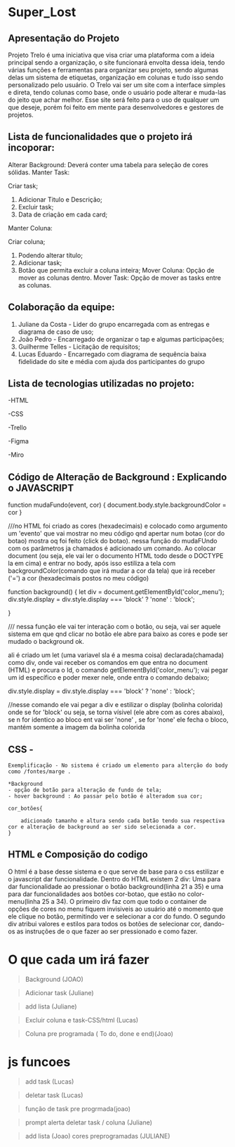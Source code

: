 # Super_Lost

## Apresentação do Projeto

Projeto Trelo é uma iniciativa que visa criar uma plataforma com a ideia principal sendo a organização, o site funcionará envolta dessa ideia, tendo várias funções e ferramentas para organizar seu projeto, sendo algumas delas um sistema de etiquetas, organização em colunas e tudo isso sendo personalizado pelo usuário. O Trelo vai ser um site com a interface simples e direta, tendo colunas como base, onde o usuário pode alterar e muda-las do jeito que achar melhor. Esse site será feito para o uso de qualquer um que deseje, porém foi feito em mente para desenvolvedores e gestores de projetos.

## Lista de funcionalidades que o projeto irá incoporar:
Alterar Background: Deverá conter uma tabela para seleção de cores sólidas. Manter Task:

Criar task;
1. Adicionar Titulo e Descrição;
2. Excluir task;
3. Data de criação em cada card;

Manter Coluna:

Criar coluna;
1. Podendo alterar título;
2. Adicionar task;
3. Botão que permita excluir a coluna inteira; Mover Coluna: Opção de mover as colunas dentro. Mover Task: Opção de mover as tasks entre as colunas.

## Colaboração da equipe:

1. Juliane da Costa - Lider do grupo encarregada com as entregas e diagrama de caso de uso;
2. João Pedro - Encarregado de organizar o tap e algumas participações;
3. Guilherme Telles - Licitação de requisitos;
4. Lucas Eduardo - Encarregado com diagrama de sequência baixa fidelidade do site e média com ajuda dos participantes do grupo

## Lista de tecnologias utilizadas no projeto:
-HTML 

-CSS 

-Trello 

-Figma 

-Miro

## Código de Alteração de Background : Explicando o JAVASCRIPT

function mudaFundo(event, cor) {
    document.body.style.backgroundColor = cor
}

///no HTML foi criado as cores (hexadecimais) e colocado como argumento um 'evento' 
que vai mostrar no meu código qnd apertar num botao (cor do botao) mostra oq foi feito (click do botao).
nessa função do mudaFUndo com os parâmetros ja chamados é adicionado um comando.
Ao colocar document (ou seja, ele vai ler o documento HTML todo desde o DOCTYPE la em cima)
e entrar no body, após isso estiliza a tela com backgroundColor(comando que irá mudar a cor da tela)
que irá receber ('=') a cor (hexadecimais postos no meu código)

function background() {
    let div = document.getElementById('color_menu');
    div.style.display = div.style.display === 'block' ? 'none' : 'block';
    
}

/// nessa função ele vai ter interação com o botão, ou seja, vai ser aquele sistema em que qnd
clicar no botão ele abre para baixo as cores e pode ser mudado o background ok.

ali é criado um let (uma variavel sla é a mesma coisa) declarada(chamada) como div, onde vai receber os comandos
em que entra no document (HTML) e procura o Id, o comando getElementById('color_menu'); vai pegar
um id específico e poder mexer nele, onde entra o comando debaixo;

div.style.display = div.style.display === 'block' ? 'none' : 'block';

//nesse comando ele vai pegar a div e estilizar o display (bolinha colorida) onde se for 'block'
 ou seja, se torna vísivel (ele abre com as cores abaixo), se n for identico ao bloco ent vai ser 'none'
 , se for 'none' ele fecha o bloco, mantém somente a imagem da bolinha colorida  

## CSS - 

    Exemplificação - No sistema é criado um elemento para alterção do body como /fontes/marge . 
    
    *Background 
    - opção de botão para alteração de fundo de tela;
    - hover background : Ao passar pelo botão é alteradom sua cor;

    cor_botões{

        adicionado tamanho e altura sendo cada botão tendo sua respectiva cor e alteração de background ao ser sido selecionada a cor.
    }

## HTML e Composição do codigo

O html é a base desse sistema e o que serve de base para o css estilizar e o javascript dar funcionalidade. Dentro do HTML existem 2 div: Uma para dar funcionalidade ao pressionar o botão background(linha 21 a 35) e uma para dar funcionalidades aos botões cor-botao, que estão no color-menu(linha 25 a 34).
O primeiro div faz com que todo o container de opções de cores no menu fiquem invisiveis ao usuário até o momento que ele clique no botão, permitindo ver e selecionar a cor do fundo.
O segundo div atribui valores e estilos para todos os botões de selecionar cor, dando-os as instruções de o que fazer ao ser pressionado e como fazer.

 # O que cada um irá fazer

> Background (JOAO)

> Adicionar task	(Juliane)

> add lista (Juliane)

> Excluir coluna e task-CSS/html (Lucas)

> Coluna pre programada ( To do, done e end)(Joao) 

# js funcoes

> add task (Lucas)

> deletar task (Lucas)

> função de task pre progrmada(joao)

> prompt alerta deletar task / coluna (Juliane)

> add lista (Joao)
> cores preprogramadas (JULIANE)
